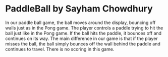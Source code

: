 # PaddleBall by Sayham Chowdhury

In our paddle ball game, the ball moves around the display, bouncing off walls just as in the Pong game. 
The player controls a paddle trying to hit the ball just like in the Pong game. If the ball hits the paddle, 
it bounces off and continues on its way. The main difference in our game is that if the player misses the ball, 
the ball simply bounces off the wall behind the paddle and continues to travel. There is no scoring in this game. 